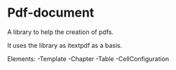 # Pdf-document

A library to help the creation of pdfs.

It uses the library as itextpdf as a basis.

Elements:
  -Template
  -Chapter
  -Table
  -CellConfiguration
  
